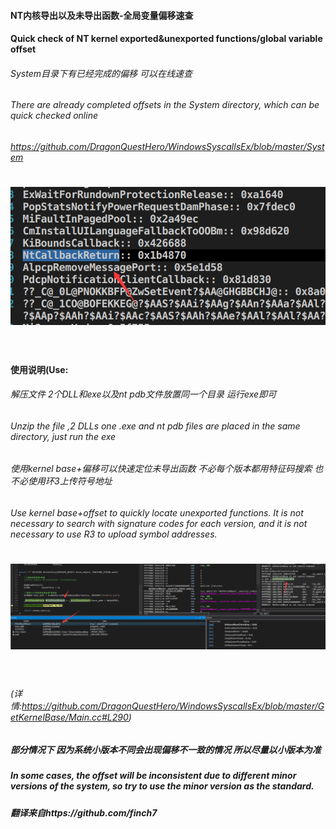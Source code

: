 #### NT内核导出以及未导出函数-全局变量偏移速查

#### Quick check of NT kernel exported&unexported functions/global variable offset

###### System目录下有已经完成的偏移 可以在线速查

###### There are already completed offsets in the System directory, which can be quick checked online

###### https://github.com/DragonQuestHero/WindowsSyscallsEx/blob/master/System

<h1 align="center">
	<img src="0.png" >
	<br>
	<br>
</h1>

#### 使用说明(Use:

###### 解压文件 2个DLL和exe以及nt pdb文件放置同一个目录 运行exe即可

###### Unzip the file ,2 DLLs one .exe and nt pdb files are placed in the same directory, just run the exe

###### 使用kernel base+偏移可以快速定位未导出函数 不必每个版本都用特征码搜索 也不必使用环3上传符号地址

###### Use kernel base+offset to quickly locate unexported functions. It is not necessary to search with signature codes for each version, and it is not necessary to use R3 to upload symbol addresses.

<h1 align="center">
	<img src="1.png" >
	<br>
	<br>
</h1>

###### (详情:https://github.com/DragonQuestHero/WindowsSyscallsEx/blob/master/GetKernelBase/Main.cc#L290)

##### 部分情况下 因为系统小版本不同会出现偏移不一致的情况 所以尽量以小版本为准

##### In some cases, the offset will be inconsistent due to different minor versions of the system, so try to use the minor version as the standard.


##### 翻译来自https://github.com/finch7
